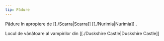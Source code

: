 ```yaml
---
tip: Pădure
---
```



Pădure în apropiere de [[./Scarra|Scarra]]  [[./Nurimia|Nurimia]] .

Locul de vânătoare al vampirilor din [[./Duskshire Castle|Duskshire Castle]] 